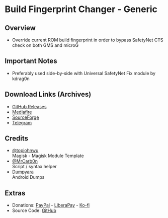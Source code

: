 # Build Fingerprint Changer - Generic

## Overview
- Override current ROM build fingerprint in order to bypass SafetyNet CTS check on both GMS and microG

## Important Notes
- Preferably used side-by-side with Universal SafetyNet Fix module by kdrag0n

## Download Links (Archives)
- [GitHub Releases](https://kutt.it/odJakp)
- [Mediafire](https://kutt.it/ic4ndv)
- [SourceForge](https://kutt.it/wxQsbt)
- [Telegram](https://kutt.it/qwBNKY)

## Credits
- [@topjohnwu](https://github.com/topjohnwu)   
Magisk - Magisk Module Template
- [@MrCarb0n](https://github.com/MrCarb0n)   
Script / syntax helper
- [Dumpyara](https://dumps.tadiphone.dev)   
Android Dumps

## Extras
- Donations: [PayPal](https://paypal.me/gloeyisk) - [LiberaPay](https://liberapay.com/gloeyisk) - [Ko-fi](https://ko-fi.com/gloeyisk)
- Source Code: [GitHub](https://github.com/gloeyisk/microg/tree/build_fp)
